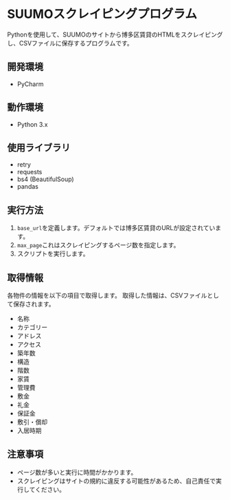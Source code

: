 # SUUMOスクレイピングプログラム
Pythonを使用して、SUUMOのサイトから博多区賃貸のHTMLをスクレイピングし、CSVファイルに保存するプログラムです。

## 開発環境
- PyCharm

## 動作環境
- Python 3.x

## 使用ライブラリ
- retry
- requests
- bs4 (BeautifulSoup)
- pandas

## 実行方法
1. `base_url`を定義します。デフォルトでは博多区賃貸のURLが設定されています。
2. `max_page`これはスクレイピングするページ数を指定します。
3. スクリプトを実行します。

## 取得情報
各物件の情報を以下の項目で取得します。
取得した情報は、CSVファイルとして保存されます。
- 名称
- カテゴリー
- アドレス
- アクセス
- 築年数
- 構造
- 階数
- 家賃
- 管理費
- 敷金
- 礼金
- 保証金
- 敷引・償却
- 入居時期

## 注意事項
- ページ数が多いと実行に時間がかかります。
- スクレイピングはサイトの規約に違反する可能性があるため、自己責任で実行してください。
